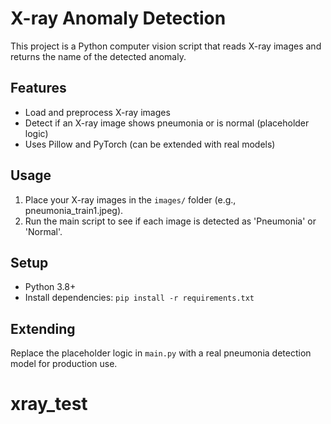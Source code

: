 # X-ray Anomaly Detection

This project is a Python computer vision script that reads X-ray images and returns the name of the detected anomaly.

## Features

- Load and preprocess X-ray images
- Detect if an X-ray image shows pneumonia or is normal (placeholder logic)
- Uses Pillow and PyTorch (can be extended with real models)

## Usage

1. Place your X-ray images in the `images/` folder (e.g., pneumonia_train1.jpeg).
2. Run the main script to see if each image is detected as 'Pneumonia' or 'Normal'.

## Setup

- Python 3.8+
- Install dependencies: `pip install -r requirements.txt`

## Extending

Replace the placeholder logic in `main.py` with a real pneumonia detection model for production use.

# xray_test
